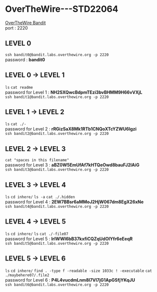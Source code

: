 # OverTheWire---STD22064
[OverTheWire Bandit](https://overthewire.org/wargames/bandit/)  
port : 2220  

## LEVEL 0  
`ssh bandit0@bandit.labs.overthewire.org -p 2220`  
password : **bandit0**  

## LEVEL 0 -> LEVEL 1  
`ls`
`cat readme`  
password for Level 1 : **NH2SXQwcBdpmTEzi3bvBHMM9H66vVXjL**  
`ssh bandit1@bandit.labs.overthewire.org -p 2220`

## LEVEL 1 -> LEVEL 2
`ls`
`cat ./-`  
password for Level 2 : **rRGizSaX8Mk1RTb1CNQoXTcYZWU6lgzi**  
`ssh bandit2@bandit.labs.overthewire.org -p 2220`  

## LEVEL 2 -> LEVEL 3
`cat "spaces in this filename"`  
password for Level 3 : **aBZ0W5EmUfAf7kHTQeOwd8bauFJ2lAiG**  
`ssh bandit3@bandit.labs.overthewire.org -p 2220`  

## LEVEL 3 -> LEVEL 4
`ls`
`cd inhere/`
`ls -a`
`cat ./.hidden`  
password for Level 4 : **2EW7BBsr6aMMoJ2HjW067dm8EgX26xNe**  
`ssh bandit4@bandit.labs.overthewire.org -p 2220`

## LEVEL 4 -> LEVEL 5
`ls`
`cd inhere/`
`ls`
`cat ./-file07`  
password for Level 5 : **lrIWWI6bB37kxfiCQZqUdOIYfr6eEeqR**  
`ssh bandit5@bandit.labs.overthewire.org -p 2220`

## LEVEL 5 -> LEVEL 6
`ls`
`cd inhere/`
`find . -type f -readable -size 1033c ! -executable`
`cat ./maybehere07/.file2`  
password for Level 6 : **P4L4vucdmLnm8I7Vl7jG1ApGSfjYKqJU**  
`ssh bandit6@bandit.labs.overthewire.org -p 2220`
